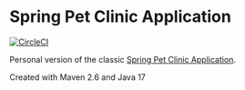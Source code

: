# Spring Pet Clinic Application

[![CircleCI](https://circleci.com/gh/mj2silva/pet-clinic/tree/master.svg?style=svg)](https://circleci.com/gh/mj2silva/pet-clinic/tree/master)

Personal version of the classic [Spring Pet Clinic Application](https://github.com/spring-projects/spring-petclinic).

Created with Maven 2.6 and Java 17
